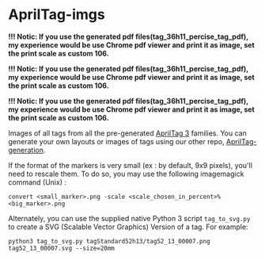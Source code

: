 AprilTag-imgs
=============

**!!! **Notic**: If you use the generated pdf files(tag_36h11_percise_tag_pdf), my experience would be use Chrome pdf viewer and print it as image, set the print scale as custom 106.**

**!!! **Notic**: If you use the generated pdf files(tag_36h11_percise_tag_pdf), my experience would be use Chrome pdf viewer and print it as image, set the print scale as custom 106.**

**!!! **Notic**: If you use the generated pdf files(tag_36h11_percise_tag_pdf), my experience would be use Chrome pdf viewer and print it as image, set the print scale as custom 106.**

Images of all tags from all the pre-generated [AprilTag 3](https://github.com/AprilRobotics/apriltags) families. You can generate your own layouts or images of tags using our other repo, [AprilTag-generation](https://github.com/AprilRobotics/apriltag-generation).

If the format of the markers is very small (ex : by default, 9x9 pixels), you'll need to rescale them. To do so, you may use the following imagemagick command (Unix) : 

~~~
convert <small_marker>.png -scale <scale_chosen_in_percent>% <big_marker>.png
~~~

Alternately, you can use the supplied native Python 3 script `tag_to_svg.py` to create a SVG (Scalable Vector Graphics) Version of a tag. For example:
~~~
python3 tag_to_svg.py tagStandard52h13/tag52_13_00007.png tag52_13_00007.svg --size=20mm
~~~


